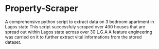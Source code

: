 # Property-Scraper
A comprehensive python script to extract data on 3 bedroom apartment in Lagos state
This script successfuly scraped over 400 houses that are spread out within Lagos state across over 30 L.G.A 
A feature engineering was carried on it to further extract vital informations from the stored dataset. 
